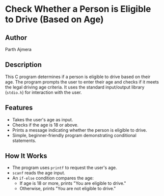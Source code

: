 # Check Whether a Person is Eligible to Drive (Based on Age)

## Author
Parth Ajmera

## Description
This C program determines if a person is eligible to drive based on their age. The program prompts the user to enter their age and checks if it meets the legal driving age criteria. It uses the standard input/output library (`stdio.h`) for interaction with the user.

## Features
- Takes the user's age as input.
- Checks if the age is 18 or above.
- Prints a message indicating whether the person is eligible to drive.
- Simple, beginner-friendly program demonstrating conditional statements.

## How It Works
- The program uses `printf` to request the user's age.
- `scanf` reads the age input.
- An `if-else` condition compares the age:
  - If age is 18 or more, prints "You are eligible to drive."
  - Otherwise, prints "You are not eligible to drive."
